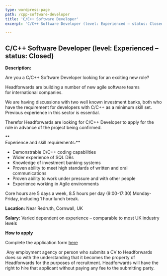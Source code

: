 ```yaml
---
type: wordpress-page
path: /cpp-software-developer
title: 'C/C++ Software Developer'
excerpt: 'C/C++ Software Developer (level: Experienced – status: Closed) Description: Are you a C/C++ Software Developer looking for an exciting new role? Headforwards are building a number of new agile software teams for international companies. We are having discussions with two well known investment banks, both who have the requirement for developers with C/C++ as a minimum …'

---
```

C/C++ Software Developer (level: Experienced – status: Closed)
--------------------------------------------------------------

**Description:**

Are you a C/C++ Software Developer looking for an exciting new role?

Headforwards are building a number of new agile software teams for international companies.

We are having discussions with two well known investment banks, both who have the requirement for developers with C/C++ as a minimum skill set. Previous experience in this sector is essential.

Therefor Headforwards are looking for C/C++ Developer to apply for the role in advance of the project being confirmed.

**  
Experience and skill requirements:**

*   Demonstrable C/C++ coding capabilities
*   Wider experience of SQL DBs
*   Knowledge of investment banking systems
*   Proven ability to meet high standards of written and oral communications
*   Proven ability to work under pressure and with other people
*   Experience working in Agile environments

Core hours are 5 days a week, 8.5 hours per day (9:00-17:30) Monday-Friday, including 1 hour lunch break.

**Location:** Near Redruth, Cornwall, UK

**Salary:** Varied dependent on experience – comparable to most UK industry levels

**How to apply**

Complete the application form [here](http://www.headforwards.com/application-form/ "Application Form")

 Any employment agency or person who submits a CV to Headforwards does so with the understanding that it becomes the property of Headforwards for the purposes of recruitment. Headforwards will have the right to hire that applicant without paying any fee to the submitting party.
